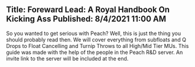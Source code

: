 Title: Foreward
Lead: A Royal Handbook On Kicking Ass
Published: 8/4/2021 11:00 AM
---
So you wanted to get serious with Peach? Well, this is just the thing you should probably read then. We will cover everything from subfloats and Q Drops to Float Cancelling and Turnip Throws to all High/Mid Tier MUs. This guide was made with the help of the people in the Peach R&D server. An invite link to the server will be included at the end.